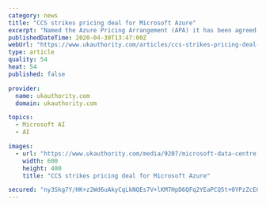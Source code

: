 ```yaml
---
category: news
title: "CCS strikes pricing deal for Microsoft Azure"
excerpt: "Named the Azure Pricing Arrangement (APA) it has been agreed as an addendum to the existing Digital Transformation Arrangement (DTA) memorandum of understanding, which was signed in 2018 and is scheduled to run until April 2021."
publishedDateTime: 2020-04-30T13:47:00Z
webUrl: "https://www.ukauthority.com/articles/ccs-strikes-pricing-deal-for-microsoft-azure/"
type: article
quality: 54
heat: 54
published: false

provider:
  name: ukauthority.com
  domain: ukauthority.com

topics:
  - Microsoft AI
  - AI

images:
  - url: "https://www.ukauthority.com/media/9207/microsoft-data-centre.jpg"
    width: 600
    height: 400
    title: "CCS strikes pricing deal for Microsoft Azure"

secured: "ny3Skg7Y/HK+z2Wd6uAkyCqLkNQEs7V+lKM7HpD6QFq2YEaPCQ5t+0YPzZcEGoMoE9UD9NMtnmV5GamS3/M6vikZsKyXcUuEn0ijUqTFPCUc/uDd6rNzfQd3oXWY4lFblEZVMFX3Ny5U9todpdbahM5NI5vbJn3mvwHLtiPV94O7ZN+kCMB4j95dzO2XzfpTrfMbguAeUC+835n0KFY6qOFYdnTKTKuz0xcJafXT1ItbmajwYM2HPIU2TxG/MAXV2aHLofzvs8/jK81xSTOvprMBZL/d3HKQGluRBxBns6VSQb8cYKotdMfsaM5sgk4x;rILW8+BLijpI1xzLogsu+Q=="
---
```


